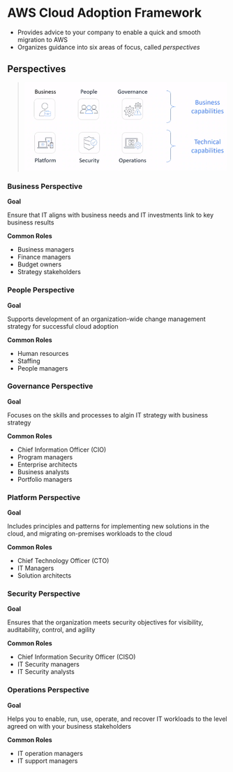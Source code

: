 # AWS Cloud Adoption Framework
* Provides advice to your company to enable a quick and smooth migration to AWS
* Organizes guidance into six areas of focus, called *perspectives*

## Perspectives
> ![perspectives](assets/img/perspectives.png)

### Business Perspective
**Goal**

Ensure that IT aligns with business needs and IT investments link to key business results

**Common Roles**
* Business managers
* Finance managers
* Budget owners
* Strategy stakeholders

### People Perspective
**Goal**

Supports development of an organization-wide change management strategy for successful cloud adoption

**Common Roles**
* Human resources
* Staffing
* People managers

### Governance Perspective
**Goal**

Focuses on the skills and processes to algin IT strategy with business strategy

**Common Roles**
* Chief Information Officer (CIO)
* Program managers
* Enterprise architects
* Business analysts
* Portfolio managers

### Platform Perspective
**Goal**

Includes principles and patterns for implementing new solutions in the cloud, and migrating on-premises workloads to the cloud

**Common Roles**
* Chief Technology Officer (CTO)
* IT Managers
* Solution architects

### Security Perspective
**Goal**

Ensures that the organization meets security objectives for visibility, auditability, control, and agility

**Common Roles**
* Chief Information Security Officer (CISO)
* IT Security managers
* IT Security analysts

### Operations Perspective
**Goal**

Helps you to enable, run, use, operate, and recover IT workloads to the level agreed on with your business stakeholders

**Common Roles**
* IT operation managers
* IT support managers